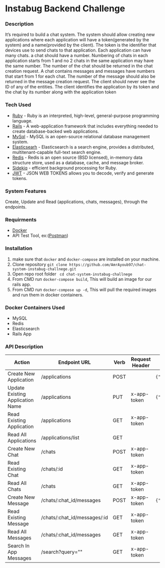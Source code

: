 # Instabug Backend Challenge

### Description
It’s required to build a chat system. The system should allow creating new applications where
each application will have a token(generated by the system) and a name(provided by the client).
The token is the identifier that devices use to send chats to that application.
Each application can have many chats. a chat should have a number. Numbering of chats in
each application starts from 1 and no 2 chats in the same application may have the same
number. The number of the chat should be returned in the chat creation request. A chat
contains messages and messages have numbers that start from 1 for each chat. The number of
the message should also be returned in the message creation request. The client should never
see the ID of any of the entities. The client identifies the application by its token and the chat by
its number along with the application token

### Tech Used
* [Ruby](https://www.ruby-lang.org/en/) - Ruby is an interpreted, high-level, general-purpose programming language.
* [Rails](https://rubyonrails.org/) - A web-application framework that includes everything needed to create database-backed web applications.
* [MySql](https://www.mysql.com/) - MySQL is an open-source relational database management system.
* [Elasticsearh](https://www.elastic.co/) - Elasticsearch is a search engine, provides a distributed, multitenant-capable full-text search engine.
* [Redis](https://redis.io/) - Redis is an open source (BSD licensed), in-memory data structure store, used as a database, cache, and message broker.
* [Sidekiq](https://sidekiq.org/) - efficient background processing for Ruby.
* [JWT](https://jwt.io/) - JSON WEB TOKENS allows you to decode, verify and generate tokens.

### System Features
Create, Update and Read (applications, chats, messages), through the endpoints.

### Requirments
* [Docker](https://www.docker.com/)
* API Test Tool, ex:([Postman](https://www.postman.com/))

### Installation
1. make sure that ```docker``` and ```docker-compose``` are installed on your machine.
2. Clone repository ```git clone https://github.com/AmrAyoub97/chat-system-instabug-challnege.git```
3. Open repo root folder ``` cd chat-system-instabug-challnege```
4. From CMD run ```docker-compose build```, This will build an image for our rails app.
5. From CMD run ```docker-compose up -d```, This will pull the required images and run them in docker containers.

### Docker Containers Used
* MySQL
* Redis
* Elasticsearch
* Rails App

### API Description
| Action | Endpoint URL | Verb | Request Header | Request Body | Response |
| ------ | ------------ | ---- | -------------- | ------------ | -------- |
| Create New Application|/applications |POST||```{"name":"app_name"}```|```{"app_token":"***"}```|
| Update Existing Application Name|/applications|PUT|x-app-token|```{"name":"app_name"}```|```{"app_token":"***"}```|
| Read Existing Application |/applications|GET|x-app-token||```{"application":"{}"}```|
| Read All Applications | /applications/list |GET|||```[{},{}]```|
| Create New Chat| /chats |POST|x-app-token||```{"chat_number":"***"}```|
| Read Existing Chat|  /chats/:id |GET|x-app-token||```{"chat_number":"","messages_count":""}```|
| Read All Chats |/chats |GET|x-app-token||```[{"chat_number":"","messages_count":""}]```|
| Create New Message|/chats/:chat_id/messages|POST|x-app-token|```{"body:"***"}```|```{"message_number":""}```|
| Read Existing Message|/chats/:chat_id/messages/:id|GET|x-app-token||```{"message_number":"","body":""}```|
| Read All Messages |/chats/:chat_id/messages|GET|x-app-token||```[{"message_number":"","body":""}]```|
| Search In App Messages |/search?query=""|GET|x-app-token||```[{"chat_number":"","message_number":"","body":""}]```|

